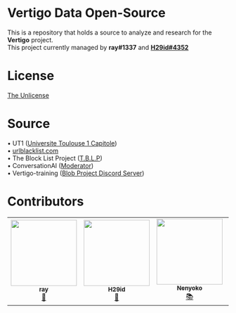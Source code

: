 # Vertigo Data Open-Source
This is a repository that holds a source to analyze and research for the **Vertigo** project. <br>
This project currently managed by **ray#1337** and [**H29id#4352**](https://h29id.xyz/)

# License
[The Unlicense](https://unlicense.org/)

# Source
• UT1 ([Universite Toulouse 1 Capitole](http://www.ut-capitole.fr/)) <br>
• [urlblacklist.com](http://urlblacklist.com/) <br>
• The Block List Project ([T.B.L.P](https://blocklist.site/)) <br>
• ConversationAI ([Moderator](https://github.com/conversationai/conversationai-moderator)) <br>
• Vertigo-training ([Blob Project Discord Server](https://discord.blob-project.com))

# Contributors
<table>
  <tr>
    <td align="center"><a href="https://github.com/conver4y"><img src="https://blob-project.com/images/5p129m7grw351.png" width="150px;" alt=""/><br /><sub><b>ray</b></sub></a><br /><a href="https://github.com/conver4y" title="Founder">👑</a></td>
    <td align="center"><a href="https://github.com/h29id"><img src="https://cdn.glitch.com/9857aa61-0480-4dd5-a280-4bc7eb818257%2Fprofile.png?v=1599395244371" width="150px;" alt=""/><br /><sub><b>H29id</b></sub></a><br /><a href="https://h29id.xyz/" title="Co-Founder">👑</a></td>
    <td align="center"><a href="https://github.com/Nenyoko"><img src="https://cdn.glitch.com/9857aa61-0480-4dd5-a280-4bc7eb818257%2F7d03b99cfddde05ac587cbcb1e833e18.webp?v=1599407883008" width="150px;" alt=""/><br /><sub><b>Nenyoko</b></sub></a><br /><a href="https://github.com/Nenyoko" title="Contributor">📚</a></td>
    <td align="center"><a href="https://github.com/shadeoxide"><img src="https://avatars0.githubusercontent.com/u/61341723?s=460&u=c4c784e719e12985652b3852711a0f3b579c7e90&v=4" width="150px;" alt=""/><br /><sub><b>Shade</b></sub></a><br /><a href="https://github.com/shadeoxide" title="Contributor">📚</a></td>
    </tr>   
</table>
